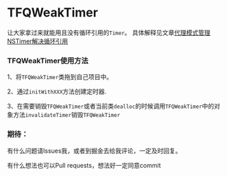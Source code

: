 # TFQWeakTimer
让大家拿过来就能用且没有循环引用的```Timer```。
具体解释见文章[代理模式管理NSTimer解决循环引用](https://juejin.im/post/5b4824f06fb9a04fbf26fed2)

### TFQWeakTimer使用方法
1、将```TFQWeakTimer```类拖到自己项目中。

2、通过```initWithXXX```方法创建定时器.

3、在需要销毁```TFQWeakTimer```或者当前类```dealloc```的时候调用```TFQWeakTimer```中的对象方法```invalidateTimer```销毁```TFQWeakTimer```

### 期待：
有什么问题请Issues我，或者到掘金去给我评论，一定及时回复。

有什么想法也可以Pull requests，想法好一定同意commit
